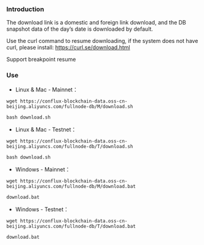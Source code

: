 ### Introduction
The download link is a domestic and foreign link download, and the DB snapshot data of the day’s date is downloaded by default.

Use the curl command to resume downloading, if the system does not have curl, please install: https://curl.se/download.html

Support breakpoint resume

### Use
- Linux & Mac - Mainnet：  
```
wget https://conflux-blockchain-data.oss-cn-beijing.aliyuncs.com/fullnode-db/M/download.sh      
```
```
bash download.sh  
```

- Linux & Mac - Testnet：  
```
wget https://conflux-blockchain-data.oss-cn-beijing.aliyuncs.com/fullnode-db/T/download.sh  
```
```
bash download.sh  
```

- Windows - Mainnet：  
```
wget https://conflux-blockchain-data.oss-cn-beijing.aliyuncs.com/fullnode-db/M/download.bat    
```
```
download.bat  
```

- Windows - Testnet：  
```
wget https://conflux-blockchain-data.oss-cn-beijing.aliyuncs.com/fullnode-db/T/download.bat  
```
```
download.bat  
```
